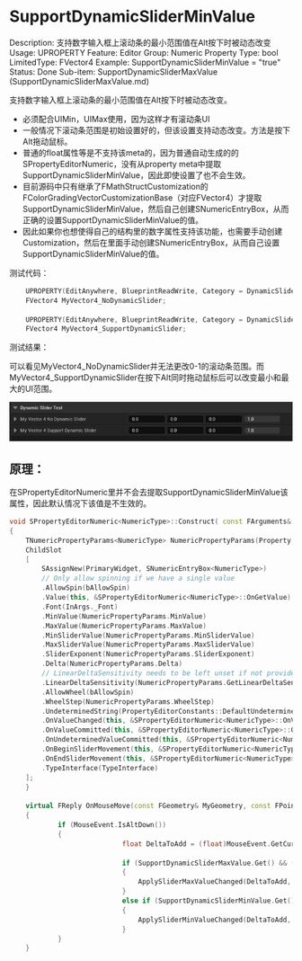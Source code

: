 # SupportDynamicSliderMinValue

Description: 支持数字输入框上滚动条的最小范围值在Alt按下时被动态改变
Usage: UPROPERTY
Feature: Editor
Group: Numeric Property
Type: bool
LimitedType: FVector4
Example: SupportDynamicSliderMinValue = "true"
Status: Done
Sub-item: SupportDynamicSliderMaxValue (SupportDynamicSliderMaxValue.md)

支持数字输入框上滚动条的最小范围值在Alt按下时被动态改变。

- 必须配合UIMin，UIMax使用，因为这样才有滚动条UI
- 一般情况下滚动条范围是初始设置好的，但该设置支持动态改变。方法是按下Alt拖动鼠标。
- 普通的float属性等是不支持该meta的，因为普通自动生成的的SPropertyEditorNumeric，没有从property meta中提取SupportDynamicSliderMinValue，因此即使设置了也不会生效。
- 目前源码中只有继承了FMathStructCustomization的FColorGradingVectorCustomizationBase（对应FVector4）才提取SupportDynamicSliderMinValue，然后自己创建SNumericEntryBox，从而正确的设置SupportDynamicSliderMinValue的值。
- 因此如果你也想使得自己的结构里的数字属性支持该功能，也需要手动创建Customization，然后在里面手动创建SNumericEntryBox，从而自己设置SupportDynamicSliderMinValue的值。

测试代码：

```cpp
	UPROPERTY(EditAnywhere, BlueprintReadWrite, Category = DynamicSliderTest, meta = (UIMin = "0", UIMax = "1"))
	FVector4 MyVector4_NoDynamicSlider;

	UPROPERTY(EditAnywhere, BlueprintReadWrite, Category = DynamicSliderTest, meta = (UIMin = "0", UIMax = "1", SupportDynamicSliderMinValue = "true", SupportDynamicSliderMaxValue = "true"))
	FVector4 MyVector4_SupportDynamicSlider;
```

测试结果：

可以看见MyVector4_NoDynamicSlider并无法更改0-1的滚动条范围。而MyVector4_SupportDynamicSlider在按下Alt同时拖动鼠标后可以改变最小和最大的UI范围。

![DynamicSlider.gif](SupportDynamicSliderMinValue/DynamicSlider.gif)

## 原理：

在SPropertyEditorNumeric里并不会去提取SupportDynamicSliderMinValue该属性，因此默认情况下该值是不生效的。

```cpp
void SPropertyEditorNumeric<NumericType>::Construct( const FArguments& InArgs, const TSharedRef<FPropertyEditor>& InPropertyEditor )
{
	TNumericPropertyParams<NumericType> NumericPropertyParams(Property, MetaDataGetter);
	ChildSlot
	[
		SAssignNew(PrimaryWidget, SNumericEntryBox<NumericType>)
		// Only allow spinning if we have a single value
		.AllowSpin(bAllowSpin)
		.Value(this, &SPropertyEditorNumeric<NumericType>::OnGetValue)
		.Font(InArgs._Font)
		.MinValue(NumericPropertyParams.MinValue)
		.MaxValue(NumericPropertyParams.MaxValue)
		.MinSliderValue(NumericPropertyParams.MinSliderValue)
		.MaxSliderValue(NumericPropertyParams.MaxSliderValue)
		.SliderExponent(NumericPropertyParams.SliderExponent)
		.Delta(NumericPropertyParams.Delta)
		// LinearDeltaSensitivity needs to be left unset if not provided, rather than being set to some default
		.LinearDeltaSensitivity(NumericPropertyParams.GetLinearDeltaSensitivityAttribute())
		.AllowWheel(bAllowSpin)
		.WheelStep(NumericPropertyParams.WheelStep)
		.UndeterminedString(PropertyEditorConstants::DefaultUndeterminedText)
		.OnValueChanged(this, &SPropertyEditorNumeric<NumericType>::OnValueChanged)
		.OnValueCommitted(this, &SPropertyEditorNumeric<NumericType>::OnValueCommitted)
		.OnUndeterminedValueCommitted(this, &SPropertyEditorNumeric<NumericType>::OnUndeterminedValueCommitted)
		.OnBeginSliderMovement(this, &SPropertyEditorNumeric<NumericType>::OnBeginSliderMovement)
		.OnEndSliderMovement(this, &SPropertyEditorNumeric<NumericType>::OnEndSliderMovement)
		.TypeInterface(TypeInterface)
	];
	}
	
	virtual FReply OnMouseMove(const FGeometry& MyGeometry, const FPointerEvent& MouseEvent) override
	{
			if (MouseEvent.IsAltDown())
			{
							float DeltaToAdd = (float)MouseEvent.GetCursorDelta().X / SliderWidthInSlateUnits;
			
							if (SupportDynamicSliderMaxValue.Get() && (NumericType)InternalValue == GetMaxSliderValue())
							{
								ApplySliderMaxValueChanged(DeltaToAdd, false);
							}
							else if (SupportDynamicSliderMinValue.Get() && (NumericType)InternalValue == GetMinSliderValue())
							{
								ApplySliderMinValueChanged(DeltaToAdd, false);
							}
			}
	}
```